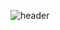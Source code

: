 ![header](https://capsule-render.vercel.app/api?type=venom&color=auto&height=300&section=header&text=VOCA%20-%20L&fontSize=90)

<!--
**VOCA-L/VOCA-L** is a ✨ _special_ ✨ repository because its `README.md` (this file) appears on your GitHub profile.

Here are some ideas to get you started:

- 🔭 I’m currently working on ...
- 🌱 I’m currently learning ...
- 👯 I’m looking to collaborate on ...
- 🤔 I’m looking for help with ...
- 💬 Ask me about ...
- 📫 How to reach me: ...
- 😄 Pronouns: ...
- ⚡ Fun fact: ...
-->
